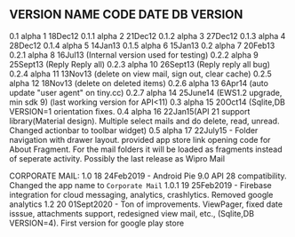 

VERSION NAME	CODE	DATE                                DB VERSION
-------------------------------------------------------------------------------
0.1 alpha		1		18Dec12
0.1.1 alpha		2		21Dec12
0.1.2 alpha		3		27Dec12
0.1.3 alpha		4		28Dec12
0.1.4 alpha		5		14Jan13
0.1.5 alpha		6		15Jan13
0.2	  alpha		7		20Feb13
0.2.1 alpha		8		16Jul13 (Internal version used for testing)
0.2.2 alpha		9 		25Sept13 (Reply Reply all)
0.2.3 alpha 	10		26Sept13 (Reply reply all bug)
0.2.4 alpha 	11		13Nov13 (delete on view mail, sign out, clear cache)
0.2.5 alpha 	12		18Nov13 (delete on deleted items)
0.2.6 alpha 	13		6Apr14 (auto update "user agent" on tiny.cc)
0.2.7 alpha 	14		25June14 (EWS1.2 upgrade, min sdk 9) (last working version for API<11)
0.3 alpha       15      20Oct14 (Sqlite,DB VERSION=1
                        orientation fixes.
0.4 alpha       16      22Jan15(API 21 support library(Material design). Multiple select mails and do delete, read, unread.
                        Changed actionbar to toolbar widget)
0.5 alpha       17      22July15 - Folder navigation with drawer layout. provided app store link opening code for About Fragment.
                        For the mail folders it will be loaded as fragments instead of seperate activity.
                        Possibly the last release as Wipro Mail

CORPORATE MAIL:
1.0             18      24Feb2019 - Android Pie 9.0 API 28 compatibility. Changed the app name to `Corporate Mail`
1.0.1           19      25Feb2019 - Firebase integration for cloud messaging, analytics, crashlytics. Removed google analytics
1.2             20      01Sept2020 - Ton of improvements. ViewPager, fixed date isssue, attachments support, redesigned view mail, etc., (Sqlite,DB VERSION=4).
                        First version for google play store